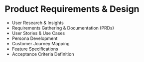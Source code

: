 # Product Requirements & Design

- User Research & Insights
- Requirements Gathering & Documentation (PRDs)
- User Stories & Use Cases
- Persona Development
- Customer Journey Mapping
- Feature Specifications
- Acceptance Criteria Definition